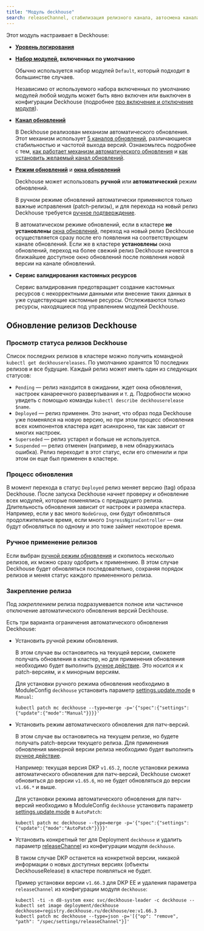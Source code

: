 ```yaml
---
title: "Модуль deckhouse"
search: releaseChannel, стабилизация релизного канала, автосмена канала обновлений
---
```


Этот модуль настраивает в Deckhouse:

- **[Уровень логирования](configuration.html#parameters-loglevel)**
- **[Набор модулей](configuration.html#parameters-bundle), включенных по умолчанию**

  Обычно используется набор модулей `Default`, который подходит в большинстве случаев.

  Независимо от используемого набора включенных по умолчанию модулей любой модуль может быть явно включен или выключен в конфигурации Deckhouse (подробнее [про включение и отключение модуля](../../#включение-и-отключение-модуля)).
- **[Канал обновлений](configuration.html#parameters-releasechannel)**

  В Deckhouse реализован механизм автоматического обновления. Этот механизм использует [5 каналов обновлений](../../deckhouse-release-channels.html), различающиеся стабильностью и частотой выхода версий. Ознакомьтесь подробнее с тем, [как работает механизм автоматического обновления](../../deckhouse-faq.html#как-работает-автоматическое-обновление-deckhouse) и [как установить желаемый канал обновлений](../../deckhouse-faq.html#как-установить-желаемый-канал-обновлений).
- **[Режим обновлений](configuration.html#parameters-update-mode)** и **[окна обновлений](configuration.html#parameters-update-windows)**

  Deckhouse может использовать **ручной** или **автоматический** режим обновлений.

  В ручном режиме обновлений автоматически применяются только важные исправления (patch-релизы), и для перехода на новый релиз Deckhouse требуется [ручное подтверждение](../../cr.html#deckhouserelease-v1alpha1-approved).

  В автоматическом режиме обновлений, если в кластере **не установлены** [окна обновлений](configuration.html#parameters-update-windows), переход на новый релиз Deckhouse осуществляется сразу после его появления на соответствующем канале обновлений. Если же в кластере **установлены** окна обновлений, переход на более свежий релиз Deckhouse начнется в ближайшее доступное окно обновлений после появления новой версии на канале обновлений.
  
- **Сервис валидирования кастомных ресурсов**

  Сервис валидирования предотвращает создание кастомных ресурсов с некорректными данными или внесение таких данных в уже существующие кастомные ресурсы. Отслеживаются только ресурсы, находящиеся под управлением модулей Deckhouse.

## Обновление релизов Deckhouse

### Просмотр статуса релизов Deckhouse

Список последних релизов в кластере можно получить командной `kubectl get deckhousereleases`. По умолчанию хранятся 10 последних релизов и все будущие.
Каждый релиз может иметь один из следующих статусов:

- `Pending` — релиз находится в ожидании, ждет окна обновления, настроек канареечного развертывания и т. д. Подробности можно увидеть с помощью команды `kubectl describe deckhouserelease $name`.
- `Deployed` — релиз применен. Это значит, что образ пода Deckhouse уже поменялся на новую версию,
 но при этом процесс обновления всех компонентов кластера идет асинхронно, так как зависит от многих настроек.
- `Superseded` — релиз устарел и больше не используется.
- `Suspended` — релиз отменен (например, в нем обнаружилась ошибка). Релиз переходит в этот статус, если его отменили и при этом он еще был применен в кластере.

### Процесс обновления

В момент перехода в статус `Deployed` релиз меняет версию (tag) образа Deckhouse. После запуска Deckhouse начнет проверку и обновление всех модулей, которые поменялись с предыдущего релиза. Длительность обновления зависит от настроек и размера кластера.
Например, если у вас много `NodeGroup`, они будут обновляться продолжительное время, если много `IngressNginxController` — они будут
обновляться по одному и это тоже займет некоторое время.

### Ручное применение релизов

Если выбран [ручной режим обновления](usage.html#ручное-подтверждение-обновлений) и скопилось несколько релизов,
их можно сразу одобрить к применению. В этом случае Deckhouse будет обновляться последовательно, сохраняя порядок релизов и меняя статус каждого примененного релиза.

### Закрепление релиза

Под *закреплением* релиза подразумевается полное или частичное отключение автоматического обновления версий Deckhouse.

Есть три варианта ограничения автоматического обновления Deckhouse:

- Установить ручной режим обновления.

  В этом случае вы остановитесь на текущей версии, сможете получать обновления в кластер, но для применения обновления необходимо будет выполнить [ручное действие](usage.html#ручное-подтверждение-обновлений). Это носится и к patch-версиям, и к минорным версиям.
  
  Для установки ручного режима обновления необходимо в ModuleConfig `deckhouse` установить параметр [settings.update.mode](configuration.html#parameters-update-mode) в `Manual`:

  ```shell
  kubectl patch mc deckhouse --type=merge -p='{"spec":{"settings":{"update":{"mode":"Manual"}}}}'
  ```
  
- Установить режим автоматического обновления для патч-версий.

  В этом случае вы остановитесь на текущем релизе, но будете получать patch-версии текущего релиза. Для применения обновления минорной версии релиза необходимо будет выполнить [ручное действие](usage.html#ручное-подтверждение-обновлений).
  
  Например: текущая версия DKP `v1.65.2`, после установки режима автоматического обновления для патч-версий, Deckhouse сможет обновиться до версии `v1.65.6`, но не будет обновляться до версии `v1.66.*` и выше.

  Для установки режима автоматического обновления для патч-версий необходимо в ModuleConfig `deckhouse` установить параметр [settings.update.mode](configuration.html#parameters-update-mode) в `AutoPatch`:

  ```shell
  kubectl patch mc deckhouse --type=merge -p='{"spec":{"settings":{"update":{"mode":"AutoPatch"}}}}'
  ```

- Установить конкретный тег для Deployment `deckhouse` и удалить параметр [releaseChannel](configuration.html#parameters-releasechannel) из конфигурации модуля `deckhouse`.

  В таком случае DKP останется на конкретной версии, никакой информации о новых доступных версиях (объекты DeckhouseRelease) в кластере появляться не будет.

  Пример установки версии `v1.66.3` для DKP EE и удаления параметра `releaseChannel` из конфигурации модуля `deckhouse`:

  ```shell
  kubectl -ti -n d8-system exec svc/deckhouse-leader -c deckhouse -- kubectl set image deployment/deckhouse deckhouse=registry.deckhouse.ru/deckhouse/ee:v1.66.3
  kubectl patch mc deckhouse --type=json -p='[{"op": "remove", "path": "/spec/settings/releaseChannel"}]'
  ```
